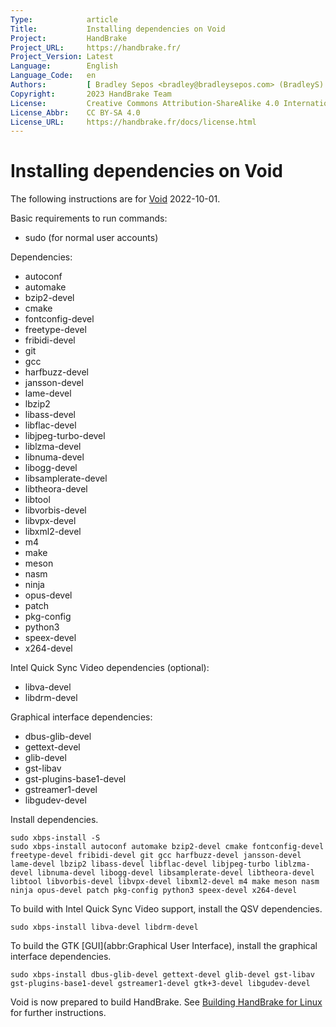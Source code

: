 ```yaml
---
Type:            article
Title:           Installing dependencies on Void
Project:         HandBrake
Project_URL:     https://handbrake.fr/
Project_Version: Latest
Language:        English
Language_Code:   en
Authors:         [ Bradley Sepos <bradley@bradleysepos.com> (BradleyS) ]
Copyright:       2023 HandBrake Team
License:         Creative Commons Attribution-ShareAlike 4.0 International
License_Abbr:    CC BY-SA 4.0
License_URL:     https://handbrake.fr/docs/license.html
---
```


Installing dependencies on Void
===============================

The following instructions are for [Void](https://voidlinux.org) 2022-10-01.

Basic requirements to run commands:

- sudo (for normal user accounts)

Dependencies:

- autoconf
- automake
- bzip2-devel
- cmake
- fontconfig-devel
- freetype-devel
- fribidi-devel
- git
- gcc
- harfbuzz-devel
- jansson-devel
- lame-devel
- lbzip2
- libass-devel
- libflac-devel
- libjpeg-turbo-devel
- liblzma-devel
- libnuma-devel
- libogg-devel
- libsamplerate-devel
- libtheora-devel
- libtool
- libvorbis-devel
- libvpx-devel
- libxml2-devel
- m4
- make
- meson
- nasm
- ninja
- opus-devel
- patch
- pkg-config
- python3
- speex-devel
- x264-devel

Intel Quick Sync Video dependencies (optional):

- libva-devel
- libdrm-devel

Graphical interface dependencies:

- dbus-glib-devel
- gettext-devel
- glib-devel
- gst-libav
- gst-plugins-base1-devel
- gstreamer1-devel
- libgudev-devel

Install dependencies.

    sudo xbps-install -S
    sudo xbps-install autoconf automake bzip2-devel cmake fontconfig-devel freetype-devel fribidi-devel git gcc harfbuzz-devel jansson-devel lame-devel lbzip2 libass-devel libflac-devel libjpeg-turbo liblzma-devel libnuma-devel libogg-devel libsamplerate-devel libtheora-devel libtool libvorbis-devel libvpx-devel libxml2-devel m4 make meson nasm ninja opus-devel patch pkg-config python3 speex-devel x264-devel

To build with Intel Quick Sync Video support, install the QSV dependencies.

    sudo xbps-install libva-devel libdrm-devel

To build the GTK [GUI](abbr:Graphical User Interface), install the graphical interface dependencies.

    sudo xbps-install dbus-glib-devel gettext-devel glib-devel gst-libav gst-plugins-base1-devel gstreamer1-devel gtk+3-devel libgudev-devel

Void is now prepared to build HandBrake. See [Building HandBrake for Linux](build-linux.html) for further instructions.
